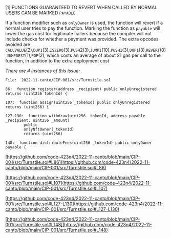 [1] FUNCTIONS GUARANTEED TO REVERT WHEN CALLED BY NORMAL USERS CAN BE MARKED ``PAYABLE``

If a function modifier such as ``onlyOwner`` is used, the function will revert if a normal user tries to pay the function. Marking the function as ``payable`` will lower the gas cost for legitimate callers because the compiler will not include checks for whether a payment was provided. The extra opcodes avoided are ``CALLVALUE``(2),``DUP1``(3),``ISZERO``(3),``PUSH``2(3),``JUMPI``(10),``PUSH1``(3),``DUP1``(3),``REVERT``(0),``JUMPDEST``(1),``POP``(2), which costs an average of about 21 gas per call to the function, in addition to the extra deployment cost

*There are 4 instances of this issue:*

```
File:  2022-11-canto/CIP-001/src/Turnstile.sol

86:  function register(address _recipient) public onlyUnregistered returns (uint256 tokenId) {

107:  function assign(uint256 _tokenId) public onlyUnregistered returns (uint256) {

127-130:  function withdraw(uint256 _tokenId, address payable _recipient, uint256 _amount)
        public
        onlyNftOwner(_tokenId)
        returns (uint256)

148:  function distributeFees(uint256 _tokenId) public onlyOwner payable {
```

[https://github.com/code-423n4/2022-11-canto/blob/main/CIP-001/src/Turnstile.sol#L86](https://github.com/code-423n4/2022-11-canto/blob/main/CIP-001/src/Turnstile.sol#L86)

[https://github.com/code-423n4/2022-11-canto/blob/main/CIP-001/src/Turnstile.sol#L107](https://github.com/code-423n4/2022-11-canto/blob/main/CIP-001/src/Turnstile.sol#L107)

[https://github.com/code-423n4/2022-11-canto/blob/main/CIP-001/src/Turnstile.sol#L127-L130](https://github.com/code-423n4/2022-11-canto/blob/main/CIP-001/src/Turnstile.sol#L127-L130)

[https://github.com/code-423n4/2022-11-canto/blob/main/CIP-001/src/Turnstile.sol#L148](https://github.com/code-423n4/2022-11-canto/blob/main/CIP-001/src/Turnstile.sol#L148)
